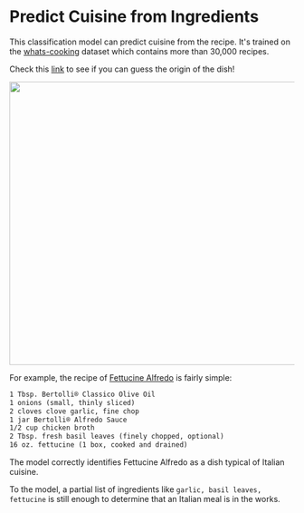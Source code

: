 # Predict Cuisine from Ingredients
This classification model can predict cuisine from the recipe. It's trained on the [whats-cooking](https://www.kaggle.com/competitions/whats-cooking/data) dataset which contains more than 30,000 recipes.

Check this [link](https://predict-cuisine.herokuapp.com/) to see if you can guess the origin of the dish!

<a href="url"><img src="https://lh3.googleusercontent.com/UinAfNkpFBPmYVR07UQFHuOQmXboaSwPCcT_hDo2Fy36PhCEhtxVVNXRzKZSqj7Ci8Eisn4FBw32QtY-TizrAA=w1280-h1280-c-rw-v1-e365" height="500" width="600" ></a>

For example, the recipe of [Fettucine Alfredo](https://www.yummly.com/recipe/Fettuccine-Alfredo-9045701) is fairly simple: 
```1 lb. boneless skinless chicken breast halves
1 Tbsp. Bertolli® Classico Olive Oil
1 onions (small, thinly sliced)
2 cloves clove garlic, fine chop
1 jar Bertolli® Alfredo Sauce
1/2 cup chicken broth
2 Tbsp. fresh basil leaves (finely chopped, optional)
16 oz. fettucine (1 box, cooked and drained)
```
The model correctly identifies Fettucine Alfredo as a dish typical of Italian cuisine.

To the model, a partial list of ingredients like ```garlic, basil leaves, fettucine``` is still enough to determine that an Italian meal is in the works.

